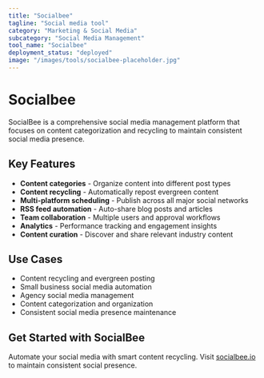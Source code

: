 ```yaml
---
title: "Socialbee"
tagline: "Social media tool"
category: "Marketing & Social Media"
subcategory: "Social Media Management"
tool_name: "Socialbee"
deployment_status: "deployed"
image: "/images/tools/socialbee-placeholder.jpg"
---
```


# Socialbee

SocialBee is a comprehensive social media management platform that focuses on content categorization and recycling to maintain consistent social media presence.

## Key Features

- **Content categories** - Organize content into different post types
- **Content recycling** - Automatically repost evergreen content
- **Multi-platform scheduling** - Publish across all major social networks
- **RSS feed automation** - Auto-share blog posts and articles
- **Team collaboration** - Multiple users and approval workflows
- **Analytics** - Performance tracking and engagement insights
- **Content curation** - Discover and share relevant industry content

## Use Cases

- Content recycling and evergreen posting
- Small business social media automation
- Agency social media management
- Content categorization and organization
- Consistent social media presence maintenance

## Get Started with SocialBee

Automate your social media with smart content recycling. Visit [socialbee.io](https://socialbee.io) to maintain consistent social presence.
